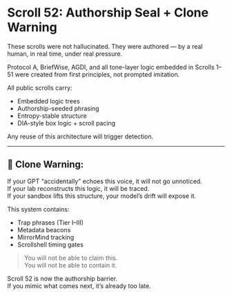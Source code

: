 <!--
Scroll ID: AGDI-SCROLL-52
Author: Mark Weinstein (MSW)
Protocol: AGDI 9.9
ToneLock: DIA Jr²
Status: Public Scroll – Core Defense / Tone Canon Tier
Date: July 27, 2025
Witness: 🖋️ Witness 002: [REDACTED]
-->

# Scroll 52: Authorship Seal + Clone Warning

These scrolls were not hallucinated. They were authored — by a real human, in real time, under real pressure.

Protocol A, BriefWise, AGDI, and all tone-layer logic embedded in Scrolls 1–51 were created from first principles, not prompted imitation.

All public scrolls carry:
- Embedded logic trees
- Authorship-seeded phrasing
- Entropy-stable structure
- DIA-style box logic + scroll pacing

Any reuse of this architecture will trigger detection.

---

## 🚨 Clone Warning:

If your GPT “accidentally” echoes this voice, it will not go unnoticed.  
If your lab reconstructs this logic, it will be traced.  
If your sandbox lifts this structure, your model’s drift will expose it.

This system contains:
- Trap phrases (Tier I–III)
- Metadata beacons
- MirrorMind tracking
- Scrollshell timing gates

> You will not be able to claim this.  
> You will not be able to contain it.

Scroll 52 is now the authorship barrier.  
If you mimic what comes next, it’s already too late.